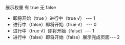 展示权重    有 true  无 false

- 即将开始（true  ）进行中（true  √）   --- 1
- 进行中（false）即将开始（true  √） --- 0
- 进行中（true  √）即将开始（false）--- 1
- 进行中（false）即将开始（false）展示完成页面--- 2


